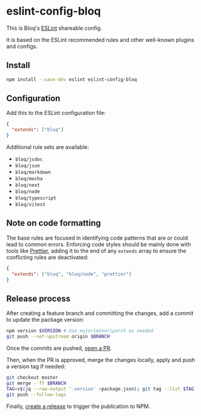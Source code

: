 # eslint-config-bloq

This is Bloq's [ESLint](https://eslint.org) shareable config.

It is based on the ESLint recommended rules and other well-known plugins and configs.

## Install

```sh
npm install --save-dev eslint eslint-config-bloq
```

## Configuration

Add this to the ESLint configuration file:

```json
{
  "extends": ["bloq"]
}
```

Additional rule sets are available:

- `bloq/jsdoc`
- `bloq/json`
- `bloq/markdown`
- `bloq/mocha`
- `bloq/next`
- `bloq/node`
- `bloq/typescript`
- `bloq/vitest`

## Note on code formatting

The base rules are focused in identifying code patterns that are or could lead to common errors.
Enforcing code styles should be mainly done with tools like [Prettier](https://prettier.io), adding it to the end of any `extends` array to ensure the conflicting rules are deactivated:

```json
{
  "extends": ["bloq", "bloq/node", "prettier"]
}
```

## Release process

After creating a feature branch and committing the changes, add a commit to update the package version:

```sh
npm version $VERSION # Use major|minor|parch as needed
git push --set-upstream origin $BRANCH
```

Once the commits are pushed, [open a PR](https://github.com/bloq/eslint-config-bloq/pulls).

Then, when the PR is approved, merge the changes locally, apply and push a version tag if needed:

```sh
git checkout master
git merge --ff $BRANCH
TAG=v$(jq --raw-output '.version' <package.json); git tag --list $TAG | grep --quiet "^$TAG$" || git tag --sign --message="" $TAG
git push --follow-tags
```

Finally, [create a release](https://github.com/bloq/eslint-config-bloq/releases) to trigger the publication to NPM.
